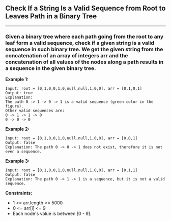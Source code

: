 ##  Check If a String Is a Valid Sequence from Root to Leaves Path in a Binary Tree
----------------------------------------------
### Given a binary tree where each path going from the root to any leaf form a valid sequence, check if a given string is a valid sequence in such binary tree. We get the given string from the concatenation of an array of integers arr and the concatenation of all values of the nodes along a path results in a sequence in the given binary tree.

**Example 1:**
```
Input: root = [0,1,0,0,1,0,null,null,1,0,0], arr = [0,1,0,1]
Output: true
Explanation: 
The path 0 -> 1 -> 0 -> 1 is a valid sequence (green color in the figure). 
Other valid sequences are: 
0 -> 1 -> 1 -> 0 
0 -> 0 -> 0

```
**Example 2:**
```
Input: root = [0,1,0,0,1,0,null,null,1,0,0], arr = [0,0,1]
Output: false 
Explanation: The path 0 -> 0 -> 1 does not exist, therefore it is not even a sequence.

```
**Example 3:**
```
Input: root = [0,1,0,0,1,0,null,null,1,0,0], arr = [0,1,1]
Output: false
Explanation: The path 0 -> 1 -> 1 is a sequence, but it is not a valid sequence.
```
**Constraints:**

- 1 <= arr.length <= 5000
- 0 <= arr[i] <= 9
- Each node's value is between [0 - 9].
